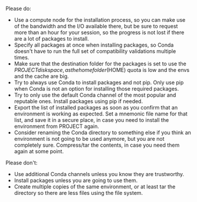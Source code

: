 
Please do:

* Use a compute node for the installation process, so you can make use of the bandwidth and the I/O available there, but
  be sure to request more than an hour for your session, so the progress is not lost if there are a lot of packages to install.
* Specify all packages at once when installing packages, so Conda doesn't have to run the full
  set of compatibility validations multiple times.
* Make sure that the destination folder for the packages is set to use the $PROJECT disk space, as the home
  folder ($HOME) quota is low and the envs and the cache are big.
* Try to always use Conda to install packages and not pip. Only use pip when Conda is not an option for installing those
  required packages.
* Try to only use the default Conda channel of the most popular and reputable ones. Install packages using pip if
  needed.
* Export the list of installed packages as soon as you confirm that an environment is working as expected. Set a
  mnemonic file name for that list, and save it in a secure place, in case you need to install the environment from
  PROJECT again.
* Consider renaming the Conda directory to something else if you think an environment is not going to be used anymore, but you are not completely sure. Compress/tar the contents, in case you need them again at some point.

Please don't:

* Use additional Conda channels unless you know they are trustworthy.
* Install packages unless you are going to use them.
* Create multiple copies of the same environment, or at least tar the directory so there are less files using the file
  system.
